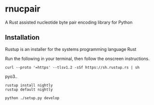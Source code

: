 # rnucpair
A Rust assisted nucleotide byte pair encoding library for Python

## Installation

Rustup is an installer for the systems programming language Rust 

Run the following in your terminal, then follow the onscreen instructions.

```
curl --proto '=https' --tlsv1.2 -sSf https://sh.rustup.rs | sh
```

pyo3..

```
rustup install nightly  
rustup default nightly
```

```
python ./setup.py develop
```